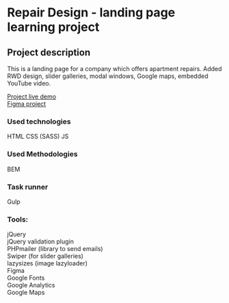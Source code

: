 # Repair Design - landing page learning project

## Project description
This is a landing page for a company which offers apartment repairs.
Added RWD design, slider galleries, modal windows, Google maps, embedded YouTube video. 

[Project live demo](https://rpavlenko.github.io/repair-design/src/)  
[Figma project](https://www.figma.com/file/2pcjrSilnk2VRV9iMKZ1pP/Repair-Design-Project)

### Used technologies
HTML
CSS (SASS)
JS

### Used Methodologies
BEM

### Task runner
Gulp

### Tools: 
jQuery  
jQuery validation plugin  
PHPmailer (library to send emails)  
Swiper (for slider galleries)  
lazysizes (image lazyloader)  
Figma  
Google Fonts  
Google Analytics  
Google Maps  
